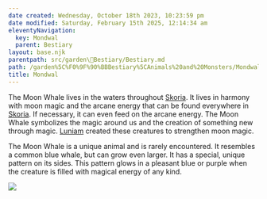 ```yaml
---
date created: Wednesday, October 18th 2023, 10:23:59 pm
date modified: Saturday, February 15th 2025, 12:14:34 am
eleventyNavigation:
  key: Mondwal
  parent: Bestiary
layout: base.njk
parentpath: src/garden\🐻Bestiary/Bestiary.md
path: /garden%5C%F0%9F%90%BBBestiary%5CAnimals%20and%20Monsters/Mondwal/
title: Mondwal
---
```


The Moon Whale lives in the waters throughout [Skoria](/garden/%F0%9F%8C%90Worldbuilding/Skoria). It lives in harmony with moon magic and the arcane energy that can be found everywhere in [Skoria](/garden/%F0%9F%8C%90Worldbuilding/Skoria). If necessary, it can even feed on the arcane energy. The Moon Whale symbolizes the magic around us and the creation of something new through magic. [Luniam](/garden/%F0%9F%8C%90Worldbuilding%5CNether%20Plane%5CGods/Luniam) created these creatures to strengthen moon magic.

The Moon Whale is a unique animal and is rarely encountered. It resembles a common blue whale, but can grow even larger. It has a special, unique pattern on its sides. This pattern glows in a pleasant blue or purple when the creature is filled with magical energy of any kind.

![](/static/Mondwaal.png)